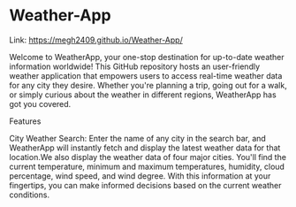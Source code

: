 # Weather-App
Link: https://megh2409.github.io/Weather-App/

Welcome to WeatherApp, your one-stop destination for up-to-date weather information worldwide! This GitHub repository hosts an user-friendly weather application that empowers users to access real-time weather data for any city they desire. Whether you're planning a trip, going out for a walk, or simply curious about the weather in different regions, WeatherApp has got you covered.

Features

City Weather Search: Enter the name of any city in the search bar, and WeatherApp will instantly fetch and display the latest weather data for that location.We also display the weather data of four major cities. You'll find the current temperature, minimum and maximum temperatures, humidity, cloud percentage, wind speed, and wind degree. With this information at your fingertips, you can make informed decisions based on the current weather conditions.
